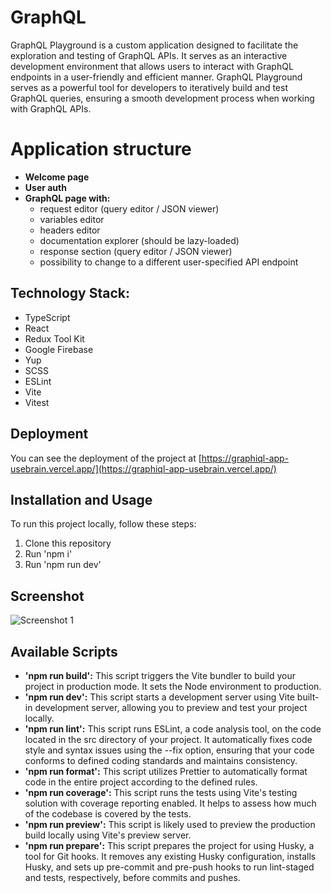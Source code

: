 # GraphQL

GraphQL Playground is a custom application designed to facilitate the exploration and testing of GraphQL APIs. It serves as an interactive development environment that allows users to interact with GraphQL endpoints in a user-friendly and efficient manner. GraphQL Playground serves as a powerful tool for developers to iteratively build and test GraphQL queries, ensuring a smooth development process when working with GraphQL APIs.

# Application structure

- **Welcome page**
- **User auth**
- **GraphQL page with:**
  - request editor (query editor / JSON viewer)
  - variables editor
  - headers editor
  - documentation explorer (should be lazy-loaded)
  - response section (query editor / JSON viewer)
  - possibility to change to a different user-specified API endpoint

## Technology Stack:

- TypeScript
- React
- Redux Tool Kit
- Google Firebase
- Yup
- SCSS
- ESLint
- Vite
- Vitest

## Deployment

You can see the deployment of the project at [https://graphiql-app-usebrain.vercel.app/](https://graphiql-app-usebrain.vercel.app/)

## Installation and Usage

To run this project locally, follow these steps:

1. Clone this repository
2. Run 'npm i'
3. Run 'npm run dev'

## Screenshot

![Screenshot 1](https://private-user-images.githubusercontent.com/117598324/293973544-e943662c-fc38-4d3e-94d3-7a6e45831337.png?jwt=eyJhbGciOiJIUzI1NiIsInR5cCI6IkpXVCJ9.eyJpc3MiOiJnaXRodWIuY29tIiwiYXVkIjoicmF3LmdpdGh1YnVzZXJjb250ZW50LmNvbSIsImtleSI6ImtleTUiLCJleHAiOjE3MDUxNjYwMzksIm5iZiI6MTcwNTE2NTczOSwicGF0aCI6Ii8xMTc1OTgzMjQvMjkzOTczNTQ0LWU5NDM2NjJjLWZjMzgtNGQzZS05NGQzLTdhNmU0NTgzMTMzNy5wbmc_WC1BbXotQWxnb3JpdGhtPUFXUzQtSE1BQy1TSEEyNTYmWC1BbXotQ3JlZGVudGlhbD1BS0lBVkNPRFlMU0E1M1BRSzRaQSUyRjIwMjQwMTEzJTJGdXMtZWFzdC0xJTJGczMlMkZhd3M0X3JlcXVlc3QmWC1BbXotRGF0ZT0yMDI0MDExM1QxNzA4NTlaJlgtQW16LUV4cGlyZXM9MzAwJlgtQW16LVNpZ25hdHVyZT1mZDE4NGY5Y2JiNDcyOTNjM2E3NzUwNDc0MDhjYjdhMjY2NDY5YzQ2NmU4NTNmMTM4MDg3Mjg0NTUwZGZlOWU5JlgtQW16LVNpZ25lZEhlYWRlcnM9aG9zdCZhY3Rvcl9pZD0wJmtleV9pZD0wJnJlcG9faWQ9MCJ9.j2gaYzVxXNyz2tT4hF6u5YE2hZS_Z54Fcvwn6CIaxOE)

## Available Scripts

- **'npm run build':** This script triggers the Vite bundler to build your project in production mode. It sets the Node environment to production.
- **'npm run dev':** This script starts a development server using Vite built-in development server, allowing you to preview and test your project locally.
- **'npm run lint':** This script runs ESLint, a code analysis tool, on the code located in the src directory of your project. It automatically fixes code style and syntax issues using the --fix option, ensuring that your code conforms to defined coding standards and maintains consistency.
- **'npm run format':** This script utilizes Prettier to automatically format code in the entire project according to the defined rules.
- **'npm run coverage':** This script runs the tests using Vite's testing solution with coverage reporting enabled. It helps to assess how much of the codebase is covered by the tests.
- **'npm run preview':** This script is likely used to preview the production build locally using Vite's preview server.
- **'npm run prepare':** This script prepares the project for using Husky, a tool for Git hooks. It removes any existing Husky configuration, installs Husky, and sets up pre-commit and pre-push hooks to run lint-staged and tests, respectively, before commits and pushes.
